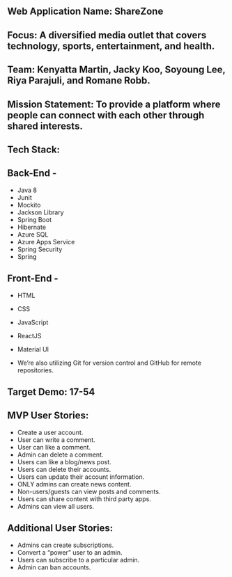  
## Web Application Name: ShareZone

## Focus: A diversified media outlet that covers technology, sports, entertainment, and health.

## Team: Kenyatta Martin, Jacky Koo, Soyoung Lee, Riya Parajuli, and Romane Robb.

## Mission Statement: To provide a platform where people can connect with each other through shared interests.

## Tech Stack:

## Back-End -
- Java 8
- Junit
- Mockito
- Jackson Library
- Spring Boot
- Hibernate
- Azure SQL
- Azure Apps Service
- Spring Security
- Spring

## Front-End - 
- HTML
- CSS
- JavaScript
- ReactJS
- Material UI

- We’re also utilizing Git for version control and GitHub for remote repositories.

## Target Demo: 17-54

## MVP User Stories: 
-	Create a user account.
-	User can write a comment.
-	User can like a comment.
-	Admin can delete a comment.
-	Users can like a blog/news post.
-	Users can delete their accounts.
-	Users can update their account information.
-	ONLY admins can create news content.
-	Non-users/guests can view posts and comments.
-	Users can share content with third party apps.
-	Admins can view all users.

## Additional User Stories: 
-	Admins can create subscriptions.
-	Convert a “power” user to an admin.
-	Users can subscribe to a particular admin.
-	Admin can ban accounts.
